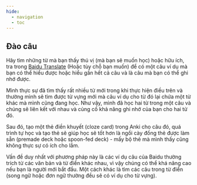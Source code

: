 ```yaml
---
hide:
  - navigation
  - toc
---
```


## Đào câu

Hãy tìm những từ mà bạn thấy thú vị (mà bạn sẽ muốn học) hoặc hữu ích, tra trong [Baidu Translate](https://fanyi.baidu.com/) (Hoặc tùy chỗ bạn muốn) để có một câu ví dụ mà bạn có thể hiểu được hoặc hiểu gần hết cả câu và là câu mà bạn có thể ghi nhớ được.

Mình thực sự đã tìm thấy rất nhiều từ mới trong khi thực hiện điều trên và thường mình sẽ tìm được từ vựng mới mà câu ví dụ cho từ đó lại chứa một từ khác mà mình cũng đang học. Như vậy, mình đã học hai từ trong một câu và chúng sẽ liên kết với nhau và củng cố khả năng ghi nhớ của bạn cho hai từ đó.

Sau đó, tạo một thẻ điền khuyết (cloze card) trong Anki cho câu đó, quá trình tự học và tạo thẻ sẽ giúp học sẽ tốt hơn là ngồi cày đống thẻ được làm sẵn (premade deck hoặc spoon-fed deck) - mấy bộ thẻ mà mình thấy cũng không thực sự có ích cho lắm.

Vấn đề duy nhất với phương pháp này là các ví dụ câu của Baidu thường trích từ các văn bản và từ điển khác nhau, vì vậy chúng có thể khá nâng cao nếu bạn là người mới bắt đầu. Một cách khác là tìm các câu trong từ điển (song ngữ hoặc đơn ngữ thường đều sẽ có ví dụ cho từ vựng).